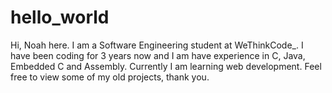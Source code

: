 # hello_world
Hi, Noah here. I am a Software Engineering student at WeThinkCode_. I have been coding for 3 years now and I am have experience in C, Java, Embedded C and Assembly. Currently I am learning web development. Feel free to view some of my old projects, thank you.
